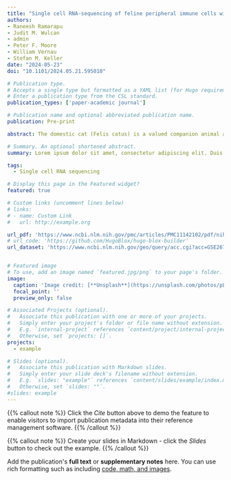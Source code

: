 ```yaml
---
title: "Single cell RNA-sequencing of feline peripheral immune cells with V(D)J repertoire and cross species analysis of T lymphocytes"
authors:
- Raneesh Ramarapu
- Judit M. Wulcan
- admin
- Peter F. Moore
- William Vernau
- Stefan M. Keller
date: "2024-05-23"
doi: "10.1101/2024.05.21.595010"

# Publication type.
# Accepts a single type but formatted as a YAML list (for Hugo requirements).
# Enter a publication type from the CSL standard.
publication_types: ['paper-academic journal']

# Publication name and optional abbreviated publication name.
publication: Pre-print

abstract: The domestic cat (Felis catus) is a valued companion animal and a model for virally induced cancers and immunodeficiencies. However, species-specific limitations such as a scarcity of immune cell markers constrain our ability to resolve immune cell subsets at sufficient detail. The goal of this study was to characterize circulating feline T cells and other leukocytes based on their transcriptomic landscape and T-cell receptor repertoire using single cell RNA-sequencing. Unsupervised clustering of whole transcriptome data revealed 7 major cell populations - T cells, neutrophils, monocytic cells, B cells, plasmacytoid dendritic cells, mast cells and platelets. Sub cluster analysis of T cells resolved naive (CD4+ and CD8+), CD4+ effector T cells, CD8+ cytotoxic T cells and gamma/delta T cells. Cross species analysis revealed a high conservation of T cell subsets along an effector gradient with equitable representation of veterinary species (horse, dog, pig) and humans with the cat. Our V(D)J repertoire analysis demonstrated a skewed T-cell receptor alpha gene usage and a restricted T-cell receptor gamma junctional length in CD8+ cytotoxic T cells compared to other alpha/beta T cell subsets. Among myeloid cells, we resolved three clusters of classical monocytes with polarization into pro- and anti-inflammatory phenotypes in addition to a cluster of conventional dendritic cells. Lastly, our neutrophil sub clustering revealed a larger mature neutrophil cluster and a smaller exhausted/activated cluster. Our study is the first to characterize subsets of circulating T cells utilizing an integrative approach of single cell RNA-sequencing, V(D)J repertoire analysis and cross species analysis. In addition, we characterize the transcriptome of several myeloid cell subsets and demonstrate immune cell relatedness across different species.

# Summary. An optional shortened abstract.
summary: Lorem ipsum dolor sit amet, consectetur adipiscing elit. Duis posuere tellus ac convallis placerat. Proin tincidunt magna sed ex sollicitudin condimentum.

tags:
  - Single cell RNA sequencing

# Display this page in the Featured widget?
featured: true

# Custom links (uncomment lines below)
# links:
# - name: Custom Link
#   url: http://example.org

url_pdf: 'https://www.ncbi.nlm.nih.gov/pmc/articles/PMC11142102/pdf/nihpp-2024.05.21.595010v2.pdf'
# url_code: 'https://github.com/HugoBlox/hugo-blox-builder'
url_dataset: 'https://www.ncbi.nlm.nih.gov/geo/query/acc.cgi?acc=GSE267355'


# Featured image
# To use, add an image named `featured.jpg/png` to your page's folder.
image:
  caption: 'Image credit: [**Unsplash**](https://unsplash.com/photos/pLCdAaMFLTE)'
  focal_point: ''
  preview_only: false

# Associated Projects (optional).
#   Associate this publication with one or more of your projects.
#   Simply enter your project's folder or file name without extension.
#   E.g. `internal-project` references `content/project/internal-project/index.md`.
#   Otherwise, set `projects: []`.
projects:
  - example

# Slides (optional).
#   Associate this publication with Markdown slides.
#   Simply enter your slide deck's filename without extension.
#   E.g. `slides: "example"` references `content/slides/example/index.md`.
#   Otherwise, set `slides: ""`.
#slides: example
---
```


{{% callout note %}}
Click the _Cite_ button above to demo the feature to enable visitors to import publication metadata into their reference management software.
{{% /callout %}}

{{% callout note %}}
Create your slides in Markdown - click the _Slides_ button to check out the example.
{{% /callout %}}

Add the publication's **full text** or **supplementary notes** here. You can use rich formatting such as including [code, math, and images](https://docs.hugoblox.com/content/writing-markdown-latex/).




